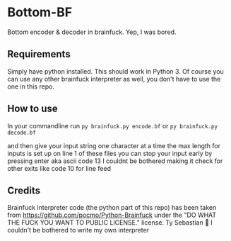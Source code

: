 # Bottom-BF

Bottom encoder & decoder in brainfuck. Yep, I was bored.

## Requirements

Simply have python installed. This should work in Python 3. Of course you can use any other brainfuck interpreter as well, you don't have to use the one in this repo.

## How to use

In your commandline run `py brainfuck.py encode.bf` 
or `py brainfuck.py decode.bf`

and then give your input string one character at a time
the max length for inputs is set up on line 1 of these files
you can stop your input early by pressing enter aka ascii code 13
I couldnt be bothered making it check for other exits like code 10 for line feed

## Credits 

Brainfuck interpreter code (the python part of this repo) has been taken from https://github.com/pocmo/Python-Brainfuck under the "DO WHAT THE FUCK YOU WANT TO PUBLIC LICENSE." license. Ty Sebastian 💖 I couldn't be bothered to write my own interpreter
